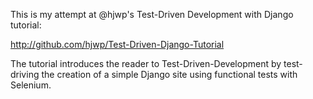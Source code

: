 This is my attempt at @hjwp's Test-Driven Development with Django tutorial:

http://github.com/hjwp/Test-Driven-Django-Tutorial

The tutorial introduces the reader to Test-Driven-Development by test-driving the creation of a simple Django site using functional tests with Selenium.
